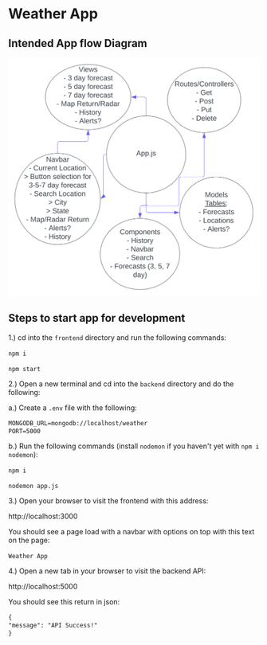 # Weather App

## Intended App flow Diagram

<img src="./Weather_App.svg">

## Steps to start app for development

1.) cd into the `frontend` directory and run the following commands:

`npm i`

`npm start`

2.) Open a new terminal and cd into the `backend` directory and do the following:

  a.) Create a `.env` file with the following:
  ```
  MONGODB_URL=mongodb://localhost/weather
  PORT=5000
  ```
  b.) Run the following commands (install `nodemon` if you haven't yet with `npm i nodemon`):

  `npm i`

  `nodemon app.js`

3.) Open your browser to visit the frontend with this address:

http://localhost:3000

You should see a page load with a navbar with options on top with this text on the page:

`Weather App`

4.) Open a new tab in your browser to visit the backend API:

http://localhost:5000

You should see this return in json:

```
{
"message": "API Success!"
}
```
